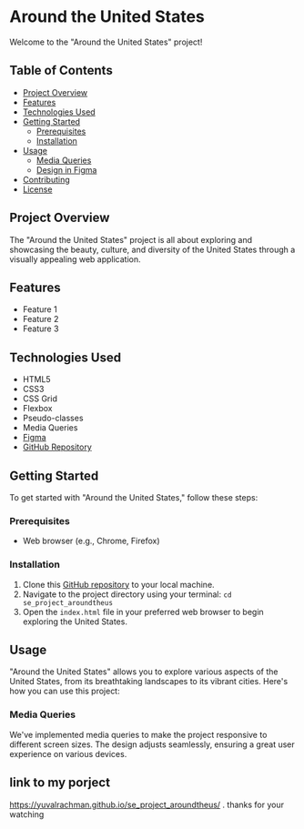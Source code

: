 # Around the United States

Welcome to the "Around the United States" project!

## Table of Contents

- [Project Overview](#project-overview)
- [Features](#features)
- [Technologies Used](#technologies-used)
- [Getting Started](#getting-started)
  - [Prerequisites](#prerequisites)
  - [Installation](#installation)
- [Usage](#usage)
  - [Media Queries](#media-queries)
  - [Design in Figma](#design-in-figma)
- [Contributing](#contributing)
- [License](#license)

## Project Overview

The "Around the United States" project is all about exploring and showcasing the beauty, culture, and diversity of the United States through a visually appealing web application.

## Features

- Feature 1
- Feature 2
- Feature 3

## Technologies Used

- HTML5
- CSS3
- CSS Grid
- Flexbox
- Pseudo-classes
- Media Queries
- [Figma](https://www.figma.com/)
- [GitHub Repository](https://github.com/YuvalRachman/se_project_aroundtheus.git)

## Getting Started

To get started with "Around the United States," follow these steps:

### Prerequisites

- Web browser (e.g., Chrome, Firefox)

### Installation

1. Clone this [GitHub repository](https://github.com/YuvalRachman/se_project_aroundtheus.git) to your local machine.
2. Navigate to the project directory using your terminal: `cd se_project_aroundtheus`
3. Open the `index.html` file in your preferred web browser to begin exploring the United States.

## Usage

"Around the United States" allows you to explore various aspects of the United States, from its breathtaking landscapes to its vibrant cities. Here's how you can use this project:

### Media Queries

We've implemented media queries to make the project responsive to different screen sizes. The design adjusts seamlessly, ensuring a great user experience on various devices.

## link to my porject

https://yuvalrachman.github.io/se_project_aroundtheus/ .
thanks for your watching
